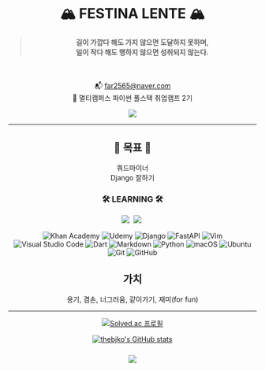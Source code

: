 <div align="center">
	
# 🏔️ FESTINA LENTE 🏔️

> #### 길이 가깝다 해도 가지 않으면 도달하지 못하며, <br> 일이 작다 해도 행하지 않으면 성취되지 않는다.

<br>

📬 far2565@naver.com  
🚀 멀티캠퍼스 파이썬 풀스택 취업캠프 2기  

<a href="https://velog.io/@thebjko" target="_blank"><img src="https://img.shields.io/badge/Velog-20C997?style=flat-square&logo=Velog&logoColor=white"/></a>

</div>

---

<div align="center">

## 🎯 목표 🎯

쿼드마이너  
Django 잘하기

### 🛠 LEARNING 🛠

<p>
	<img src="https://img.shields.io/badge/Python-3766AB?style=flat-square&logo=Python&logoColor=white"/></a>&nbsp
	<img src="https://img.shields.io/badge/Django-092E20?style=flat-square&logo=Django&logoColor=white"/></a>&nbsp
</p>

![Khan Academy](https://img.shields.io/badge/KhanAcademy-%2314BF96.svg?style=for-the-badge&logo=KhanAcademy&logoColor=white)
![Udemy](https://img.shields.io/badge/Udemy-A435F0?style=for-the-badge&logo=Udemy&logoColor=white)
![Django](https://img.shields.io/badge/django-%23092E20.svg?style=for-the-badge&logo=django&logoColor=white)
![FastAPI](https://img.shields.io/badge/FastAPI-005571?style=for-the-badge&logo=fastapi)
![Vim](https://img.shields.io/badge/VIM-%2311AB00.svg?style=for-the-badge&logo=vim&logoColor=white)
![Visual Studio Code](https://img.shields.io/badge/Visual%20Studio%20Code-0078d7.svg?style=for-the-badge&logo=visual-studio-code&logoColor=white)
![Dart](https://img.shields.io/badge/dart-%230175C2.svg?style=for-the-badge&logo=dart&logoColor=white)
![Markdown](https://img.shields.io/badge/markdown-%23000000.svg?style=for-the-badge&logo=markdown&logoColor=white)
![Python](https://img.shields.io/badge/python-3670A0?style=for-the-badge&logo=python&logoColor=ffdd54)
![macOS](https://img.shields.io/badge/mac%20os-000000?style=for-the-badge&logo=macos&logoColor=F0F0F0)
![Ubuntu](https://img.shields.io/badge/Ubuntu-E95420?style=for-the-badge&logo=ubuntu&logoColor=white)
![Git](https://img.shields.io/badge/git-%23F05033.svg?style=for-the-badge&logo=git&logoColor=white)
![GitHub](https://img.shields.io/badge/github-%23121011.svg?style=for-the-badge&logo=github&logoColor=white)

## 가치
용기, 겸손, 너그러움, 같이가기, 재미(for fun)  

---

[![Solved.ac
프로필](http://mazassumnida.wtf/api/v2/generate_badge?boj=thebjko)](https://solved.ac/thebjko)

[![thebjko's GitHub stats](https://github-readme-stats.vercel.app/api?username=thebjko)](https://github.com/thebjko)

<img style="padding:10px" src="https://github-readme-stats.vercel.app/api/top-langs/?username=thebjko&layout=compact&hide=javascript,css,scss&theme=dracula&langs_count=8"/>
